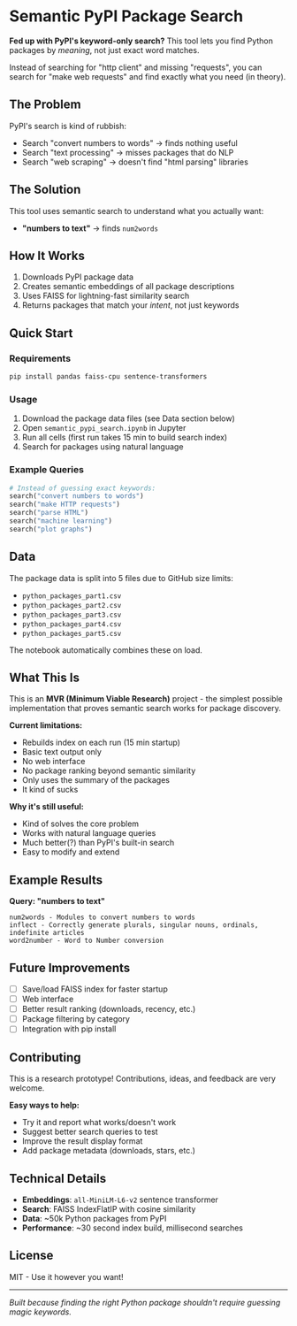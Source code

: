 # Semantic PyPI Package Search

**Fed up with PyPI's keyword-only search?** This tool lets you find Python packages by *meaning*, not just exact word matches.

Instead of searching for "http client" and missing "requests", you can search for "make web requests" and find exactly what you need (in theory).

## The Problem

PyPI's search is kind of rubbish:
- Search "convert numbers to words" → finds nothing useful
- Search "text processing" → misses packages that do NLP
- Search "web scraping" → doesn't find "html parsing" libraries

## The Solution

This tool uses semantic search to understand what you actually want:
- **"numbers to text"** → finds `num2words`

## How It Works

1. Downloads PyPI package data
2. Creates semantic embeddings of all package descriptions
3. Uses FAISS for lightning-fast similarity search
4. Returns packages that match your *intent*, not just keywords

## Quick Start

### Requirements
```bash
pip install pandas faiss-cpu sentence-transformers
```

### Usage
1. Download the package data files (see Data section below)
2. Open `semantic_pypi_search.ipynb` in Jupyter
3. Run all cells (first run takes 15 min to build search index)
4. Search for packages using natural language

### Example Queries
```python
# Instead of guessing exact keywords:
search("convert numbers to words")
search("make HTTP requests") 
search("parse HTML")
search("machine learning")
search("plot graphs")
```

## Data

The package data is split into 5 files due to GitHub size limits:
- `python_packages_part1.csv`
- `python_packages_part2.csv` 
- `python_packages_part3.csv`
- `python_packages_part4.csv`
- `python_packages_part5.csv`

The notebook automatically combines these on load.

## What This Is

This is an **MVR (Minimum Viable Research)** project - the simplest possible implementation that proves semantic search works for package discovery. 

**Current limitations:**
- Rebuilds index on each run (15 min startup)
- Basic text output only
- No web interface
- No package ranking beyond semantic similarity
- Only uses the summary of the packages
- It kind of sucks

**Why it's still useful:**
- Kind of solves the core problem
- Works with natural language queries
- Much better(?) than PyPI's built-in search
- Easy to modify and extend

## Example Results

**Query: "numbers to text"**
```
num2words - Modules to convert numbers to words
inflect - Correctly generate plurals, singular nouns, ordinals, indefinite articles
word2number - Word to Number conversion
```

## Future Improvements

- [ ] Save/load FAISS index for faster startup
- [ ] Web interface
- [ ] Better result ranking (downloads, recency, etc.)
- [ ] Package filtering by category
- [ ] Integration with pip install

## Contributing

This is a research prototype! Contributions, ideas, and feedback are very welcome.

**Easy ways to help:**
- Try it and report what works/doesn't work
- Suggest better search queries to test
- Improve the result display format
- Add package metadata (downloads, stars, etc.)

## Technical Details

- **Embeddings**: `all-MiniLM-L6-v2` sentence transformer
- **Search**: FAISS IndexFlatIP with cosine similarity
- **Data**: ~50k Python packages from PyPI
- **Performance**: ~30 second index build, millisecond searches

## License

MIT - Use it however you want!

---

*Built because finding the right Python package shouldn't require guessing magic keywords.*
